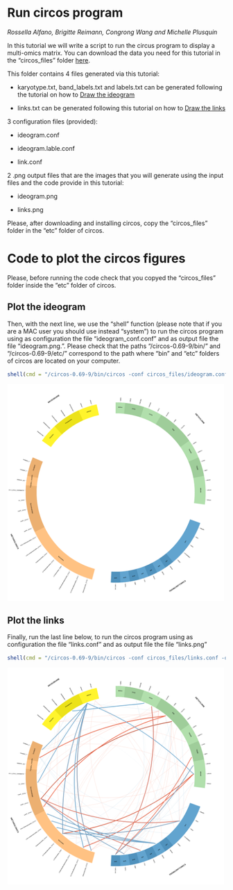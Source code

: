 Run circos program
==================

*Rossella Alfano, Brigitte Reimann, Congrong Wang and Michelle Plusquin*

In this tutorial we will write a script to run the circus program to
display a multi-omics matrix. You can download the data you need for
this tutorial in the “circos\_files” folder
[here](https://github.com/rossellaalfano/Circular-plots/tree/main/data/circos_files).

This folder contains 4 files generated via this tutorial:

-   karyotype.txt, band\_labels.txt and labels.txt can be generated
    following the tutorial on how to [Draw the ideogram](https://github.com/rossellaalfano/Circular-plots/blob/main/2_DrawIdeogram.md)

-   links.txt can be generated following this tutorial on how to [Draw the links](https://github.com/rossellaalfano/Circular-plots/blob/main/3_DrawLinks.md)

3 configuration files (provided):

-   ideogram.conf

-   ideogram.lable.conf

-   link.conf

2 .png output files that are the images that you will generate using the
input files and the code provide in this tutorial:

-   ideogram.png

-   links.png

Please, after downloading and installing circos, copy the
“circos\_files” folder in the “etc” folder of circos.

Code to plot the circos figures
===============================

Please, before running the code check that you copyed the
“circos\_files” folder inside the “etc” folder of circos.

Plot the ideogram
-----------------

Then, with the next line, we use the “shell” function (please note that
if you are a MAC user you should use instead “system”) to run the circos
program using as configuration the file “ideogram\_conf.conf” and as
output file the file “ideogram.png.”. Please check that the paths
“/circos-0.69-9/bin/” and “/circos-0.69-9/etc/” correspond to the path
where “bin” and “etc” folders of circos are located on your computer.

``` r
shell(cmd = "/circos-0.69-9/bin/circos -conf circos_files/ideogram.conf -outputfile ideogram.png -outputdir /circos-0.69-9/etc/circos_files")
```

<img src="https://github.com/rossellaalfano/Circular-plots/blob/main/data/circos_files/ideogram.png" width="500" height="500"  class="img-responsive" alt="" />

Plot the links
--------------

Finally, run the last line below, to run the circos program using as
configuration the file “links.conf” and as output file the file
“links.png”

``` r
shell(cmd = "/circos-0.69-9/bin/circos -conf circos_files/links.conf -outputfile links.png -outputdir /circos-0.69-9/etc/circos_files")
```

<img src="https://github.com/rossellaalfano/Circular-plots/blob/main/data/circos_files/links.png" width="500" height="500"  class="img-responsive" alt="" />
